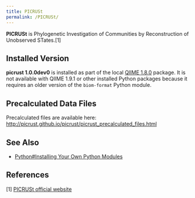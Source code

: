 ```yaml
---
title: PICRUSt
permalink: /PICRUSt/
---
```


**PICRUSt** is Phylogenetic Investigation of Communities by
Reconstruction of Unobserved STates.[1]

Installed Version
-----------------

**picrust 1.0.0dev0** is installed as part of the local [QIIME 1.8.0](/QIIME "wikilink") package. It is not available with QIIME 1.9.1
or other installed Python packages because it requires an older version
of the `biom-format` Python module.

Precalculated Data Files
------------------------

Precalculated files are available here:
<http://picrust.github.io/picrust/picrust_precalculated_files.html>

See Also
--------

-   [Python\#Installing Your Own Python Modules](/Python#Installing_Your_Own_Python_Modules "wikilink")

References
----------

<references/>

[1] [PICRUSt official website](http://picrust.github.io/picrust/)